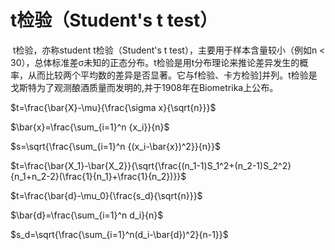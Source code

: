 # t检验（Student's t test）

​	t检验，亦称student t检验（Student's t test），主要用于样本含量较小（例如n < 30），总体标准差σ未知的正态分布。t检验是用t分布理论来推论差异发生的概率，从而比较两个平均数的差异是否显著。它与f检验、卡方检验]并列。t检验是戈斯特为了观测酿酒质量而发明的,并于1908年在Biometrika上公布。

$t=\frac{\bar{X}-\mu}{\frac{\sigma x}{\sqrt{n}}}$

$\bar{x}=\frac{\sum_{i=1}^n {x_i}}{n}$

$s=\sqrt{\frac{\sum_{i=1}^n {(x_i-\bar{x})^2}}{n}}$

$t=\frac{\bar{X_1}-\bar{X_2}}{\sqrt{\frac{(n_1-1)S_1^2+(n_2-1)S_2^2}{n_1+n_2-2}(\frac{1}{n_1}+\frac{1}{n_2})}}$

$t=\frac{\bar{d}-\mu_0}{\frac{s_d}{\sqrt{n}}}$

$\bar{d}=\frac{\sum_{i=1}^n d_i}{n}$

$s_d=\sqrt{\frac{\sum_{i=1}^n(d_i-\bar{d})^2}{n-1}}$


